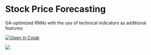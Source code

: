 # Stock Price Forecasting
GA-optimized RNNs with the use of technical indicators as additional features: 

[![Open In Colab](https://colab.research.google.com/assets/colab-badge.svg)](https://colab.research.google.com/github/khaykingleb/Stock-Price-Forecasting/blob/main/notebook.ipynb)

 <p>
    <img src="https://github.com/khaykingleb/Stock-Price-Forecasting/blob/main/img/ga_rnn.svg">
</p>
